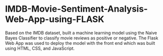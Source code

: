 # IMDB-Movie-Sentiment-Analysis-Web-App-using-FLASK
Based on the IMDB dataset, built a machine learning 
model using the Naive Bayes Classifier to classify 
movie reviews as positive or negative. 
The Flask Web App was used to deploy the model with 
the front end which was built using HTML, CSS, and JavaScript.

